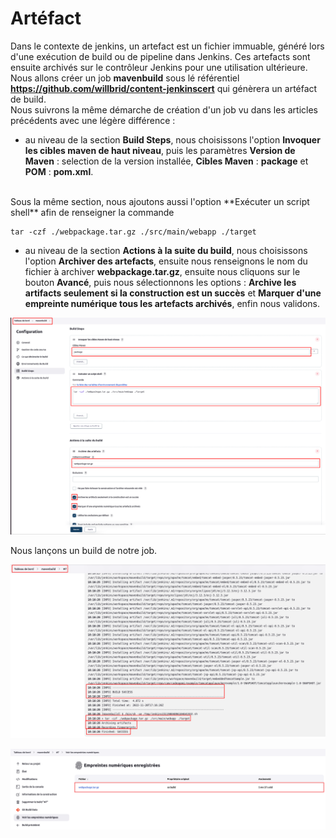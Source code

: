 # Artéfact

Dans le contexte de jenkins, un artefact est un fichier immuable, généré lors d'une exécution de build ou de pipeline dans Jenkins. Ces artefacts sont ensuite archivés sur le contrôleur Jenkins pour une utilisation ultérieure.
<br>
Nous allons créer un job **mavenbuild** sous lé référentiel **https://github.com/willbrid/content-jenkinscert** qui génèrera un artéfact de build.
<br>
Nous suivrons la même démarche de création d'un job vu dans les articles précédents avec une légère différence :

- au niveau de la section **Build Steps**, nous choisissons l'option **Invoquer les cibles maven de haut niveau**, puis les paramètres **Version de Maven** : selection de la version installée, **Cibles Maven** : **package** et **POM** : **pom.xml**.
<br>
Sous la même section, nous ajoutons aussi l'option **Exécuter un script shell** afin de renseigner la commande

```
tar -czf ./webpackage.tar.gz ./src/main/webapp ./target
```

- au niveau de la section **Actions à la suite du build**, nous choisissons l'option **Archiver des artefacts**, ensuite nous renseignons le nom du fichier à archiver **webpackage.tar.gz**, ensuite nous cliquons sur le bouton **Avancé**, puis nous sélectionnons les options : **Archive les artifacts seulement si la construction est un succès** et **Marquer d'une empreinte numérique tous les artefacts archivés**, enfin nous validons.

![jenkins_job91.png](../../images/jenkins_job91.png)

Nous lançons un build de notre job.

![jenkins_job92.png](../../images/jenkins_job92.png)

![jenkins_job93.png](../../images/jenkins_job93.png)